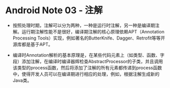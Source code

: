 # Android Note 03 - 注解


* 按照处理时期，注解可以分为两种，一种是运行时注解，另一种是编译期注解。运行期注解性能不是很好，编译期注解的核心原理依赖APT（Annotation Processing Tools）实现，例如著名的ButterKnife、Dagger、Retrofit等等开源库都是基于APT。

* 编译时Annotation解析的基本原理是，在某些代码元素上（如类型、函数、字段）添加注解，在编译时编译器辉检查AbstractProcessor的子类，并且调用该类型的process函数，然后将添加了注解的所有元素都传递到process函数中，使得开发人员可以在编译期进行相应的处理，例如，根据注解生成新的Java类。
